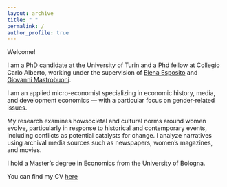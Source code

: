 ```yaml
---
layout: archive
title: " "
permalink: /
author_profile: true
---
```


Welcome!

I am a PhD candidate at the University of Turin and a Phd fellow at Collegio
Carlo Alberto, working under the supervision of [Elena Esposito](https://www.elenaesposito.com/) and [Giovanni Mastrobuoni](https://sites.google.com/site/giovannimastrobuoni/).

I am an applied micro-economist specializing in economic history, media, and development
economics — with a particular focus on gender-related issues. 

My research examines howsocietal and cultural norms around women evolve, particularly in response to historical and
contemporary events, including conflicts as potential catalysts for change. I analyze narratives
using archival media sources such as newspapers, women’s magazines, and movies.

I hold a Master’s degree in Economics from the University of Bologna.

You can find my CV [here](https://www.dropbox.com/scl/fi/c6ei4qjv68oxd9aasa357/CV_Ferrero_2025.pdf?rlkey=3rdihh85jyylpcumom0hha3mr&st=w8rx0tmy&dl=0)
